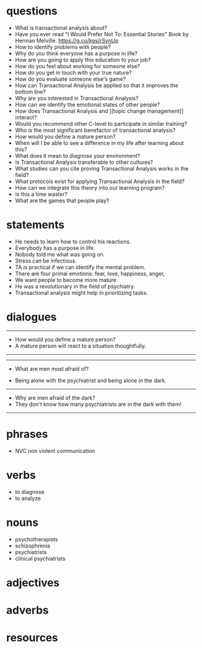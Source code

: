# questions
- What is transactional analysis about?
- Have you ever read "I Would Prefer Not To: Essential Stories" Book by Herman Melville. https://g.co/kgs/rSynUp
- How to identify problems with people?
- Why do you think everyone has a purpose in life?
- How are you going to apply this education to your job?
- How do you feel about working for someone else?
- How do you get in touch with your true nature?
- How do you evaluate someone else's game?
- How can Transactional Analysis be applied so that it improves the bottom line?
- Why are you interested in Transactional Analysis?
- How can we identify the emotional states of other people?
- How does Transactional Analysis and [[topic change management]] interact?
- Would you recommend other C-level to participate in similar training?
- Who is the most significant benefactor of transactional analysis?
- How would you define a mature person?
- When will I be able to see a difference in my life after learning about this?
- What does it mean to diagnose your environment?
- Is Transactional Analysis transferable to other cultures?
- What studies can you cite proving Transactional Analysis works in the field?
- What protocols exist for applying Transactional Analysis in the field?
- How can we integrate this theory into our learning program?
- Is this a time waster?
- What are the games that people play?

# statements
- He needs to learn how to control his reactions.
- Everybody has a purpose in life.
- Nobody told me what was going on.
- Stress can be infectious.
- TA is practical if we can identify the mental problem.
- There are four primal emotions: fear, love, happiness, anger,
- We want people to become more mature.
- He was a revolutionary in the field of psychiatry.
- Transactional analysis might help in prioritizing tasks.
# dialogues
---
- How would you define a mature person?
- A mature person will react to a situation thoughtfully.
---


---
- What are men most afraid of?

- Being alone with the psychiatrist and being alone in the dark.

---

- Why are men afraid of the dark?
- They don't know how many psychiatrists are in the dark with them!

---


# phrases
- NVC non violent communication

# verbs
- to diagnose
- to analyze
# nouns
- psychotherapists
- schizophrenia
- psychiatrists
- clinical psychiatrists

# adjectives

# adverbs

# resources
